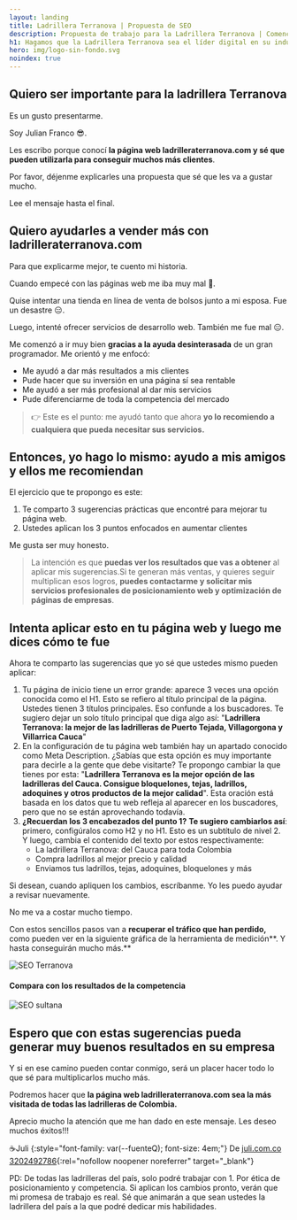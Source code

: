 ```yaml
---
layout: landing
title: Ladrillera Terranova | Propuesta de SEO
description: Propuesta de trabajo para la Ladrillera Terranova | Comencemos a lograr grandes metas juntos
h1: Hagamos que la Ladrillera Terranova sea el líder digital en su industria
hero: img/logo-sin-fondo.svg
noindex: true
---
```

## Quiero ser importante para la ladrillera Terranova

Es un gusto presentarme.

Soy Julian Franco 😎.

Les escribo porque conocí  **la página web ladrilleraterranova.com y sé que pueden utilizarla para conseguir muchos más clientes**.

Por favor, déjenme explicarles una propuesta que sé que les va a gustar mucho.

Lee el mensaje hasta el final.

## Quiero ayudarles a vender más con ladrilleraterranova.com

Para que explicarme mejor, te cuento mi historia.

Cuando empecé con las páginas web me iba muy mal 🫣.

Quise intentar una tienda en línea de venta de bolsos junto a mi esposa. Fue un desastre 😑.

Luego, intenté ofrecer servicios de desarrollo web. También me fue mal 😑.

Me comenzó a ir muy bien  **gracias a la ayuda desinterasada**  de un gran programador. Me orientó y me enfocó:

- Me ayudó a dar más resultados a mis clientes
- Pude hacer que su inversión en una página sí sea rentable
- Me ayudó a ser más profesional al dar mis servicios
- Pude diferenciarme de toda la competencia del mercado

> 👉 Este es el punto: me ayudó tanto que ahora **yo lo recomiendo a cualquiera que pueda necesitar sus servicios.**

## Entonces, yo hago lo mismo: ayudo a mis amigos y ellos me recomiendan

El ejercicio que te propongo es este:

1. Te comparto 3 sugerencias prácticas que encontré para mejorar tu página web.
2. Ustedes aplican los 3 puntos enfocados en aumentar clientes

Me gusta ser muy honesto.

> La intención es que  **puedas ver los resultados que vas a obtener** al aplicar mis sugerencias.Si te generan más ventas, y quieres seguir multiplican esos logros, **puedes contactarme y solicitar mis servicios profesionales de posicionamiento web y optimización de páginas de empresas**.

## Intenta aplicar esto en tu página web y luego me dices cómo te fue

Ahora te comparto las sugerencias que yo sé que ustedes mismo pueden aplicar:

1. Tu página de inicio tiene un error grande: aparece 3 veces una opción conocida como el H1. Esto se refiero al título principal de la página. Ustedes tienen 3 títulos principales. Eso confunde a los buscadores. Te sugiero dejar un solo título principal que diga algo así: "**Ladrillera Terranova: la mejor de las ladrilleras de Puerto Tejada, Villagorgona y Villarrica Cauca**"
2. En la configuración de tu página web también hay un apartado conocido como Meta Description. ¿Sabías que esta opción es muy importante para decirle a la gente que debe visitarte? Te propongo cambiar la que tienes por esta: "**Ladrillera Terranova es la mejor opción de las ladrilleras del Cauca. Consigue bloquelones, tejas, ladrillos, adoquines y otros productos de la mejor calidad**". Esta oración está basada en los datos que tu web refleja al aparecer en los buscadores, pero que no se están aprovechando todavía.
3. **¿Recuerdan los 3 encabezados del punto 1?**  **Te sugiero cambiarlos así**: primero, configúralos como H2 y no H1. Esto es un subtítulo de nivel 2. Y luego, cambia el contenido del texto por estos respectivamente:
    - La ladrillera Terranova: del Cauca para toda Colombia
    - Compra ladrillos al mejor precio y calidad
    - Enviamos tus ladrillos, tejas, adoquines, bloquelones y más

Si desean, cuando apliquen los cambios, escríbanme. Yo les puedo ayudar a revisar nuevamente.

No me va a costar mucho tiempo.

Con estos sencillos pasos van a **recuperar el tráfico que han perdido,** como pueden ver en la siguiente gráfica de la herramienta de medición**. Y hasta conseguirán mucho más.**

![SEO Terranova]({{'img/seo-terranova.webp'|relative_url}} "Resultados de ladrilleraterranova.com")

#### Compara con los resultados de la competencia

![SEO sultana]({{'img/sultana.webp'|relative_url}} "Resultados de ladrillerasultana.com")

## Espero que con estas sugerencias pueda generar muy buenos resultados en su empresa

Y si en ese camino pueden contar conmigo, será un placer hacer todo lo que sé para multiplicarlos mucho más.

Podremos hacer que **la página web ladrilleraterranova.com sea la más visitada de todas las ladrilleras de Colombia.**

Aprecio mucho la atención que me han dado en este mensaje. Les deseo muchos éxitos!!!

☕Juli
{:style="font-family: var(--fuenteQ); font-size: 4em;"}
De [juli.com.co](/)  
[3202492786](tel:573202492786){:rel="nofollow noopener noreferrer" target="_blank"}

PD: De todas las ladrilleras del país, solo podré trabajar con 1. Por ética de posicionamiento y competencia. Si aplican los cambios pronto, verán que mi promesa de trabajo es real. Sé que animarán a que sean ustedes la ladrillera del país a la que podré dedicar mis habilidades.